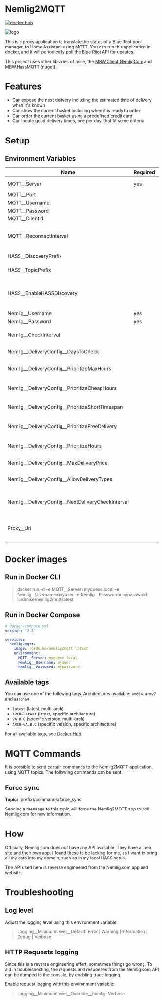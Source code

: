 # Nemlig2MQTT
[![docker hub](https://img.shields.io/docker/pulls/lordmike/nemlig2mqtt)](https://hub.docker.com/repository/docker/lordmike/nemlig2mqtt)

![logo](Logo/Logo.png)

This is a proxy application to translate the status of a Blue Riiot pool manager, to Home Assistant using MQTT. You can run this application in docker, and it will periodically poll the Blue Riiot API for updates.

This project uses other libraries of mine, the [MBW.Client.NemligCom](https://github.com/lordMike/mbw.nemlig2mqtt) and [MBW.HassMQTT](https://github.com/LordMike/MBW.HassMQTT) ([nuget](https://www.nuget.org/packages/MBW.HassMQTT)).

# Features

* Can expose the next delivery including the estimated time of delivery when it's known
* Can show the current basket including when it is ready to order
* Can order the current basket using a predefined credit card
* Can locate good delivery times, one per day, that fit some criteria

# Setup

## Environment Variables

| Name                                              | Required | Default         | Note                                                                 |
|---------------------------------------------------|----------|-----------------|----------------------------------------------------------------------|
| MQTT__Server                                      | yes      |                 | A hostname or IP address                                             |
| MQTT__Port                                        |          | 1883            |                                                                      |
| MQTT__Username                                    |          |                 |                                                                      |
| MQTT__Password                                    |          |                 |                                                                      |
| MQTT__ClientId                                    |          | `nemlig2mqtt`   |                                                                      |
| MQTT__ReconnectInterval                           |          | `00:00:30`      | How long to wait before reconnecting to MQTT                         |
| HASS__DiscoveryPrefix                             |          | `homeassistant` | Prefix of HASS discovery topics                                      |
| HASS__TopicPrefix                                 |          | `nemlig`        | Prefix of state and attribute topics                                 |
| HASS__EnableHASSDiscovery                         |          | `true`          | Enable or disable the HASS discovery documents, disable with `false` |
| Nemlig__Username                                  | yes      |                 |                                                                      |
| Nemlig__Password                                  | yes      |                 |                                                                      |
| Nemlig__CheckInterval                             |          | 01:00:00        | Fallback update interval, default: `15 minutes`                      |
| Nemlig__DeliveryConfig__DaysToCheck               |          | `4`             | Number of days to check, range: 1-7                                  |
| Nemlig__DeliveryConfig__PrioritizeMaxHours        |          | `48`            | Max hours to prioritize, range: 4-672                                |
| Nemlig__DeliveryConfig__PrioritizeCheapHours      |          | `true`          | Prioritize cheaper hours, `true` or `false`                          |
| Nemlig__DeliveryConfig__PrioritizeShortTimespan   |          | `false`         | Prioritize shorter timespans, `true` or `false`                      |
| Nemlig__DeliveryConfig__PrioritizeFreeDelivery    |          | `true`          | Prioritize free delivery, `true` or `false`                          |
| Nemlig__DeliveryConfig__PrioritizeHours           |          |                 | Prioritize specific hours, range: 0-23, array of bytes               |
| Nemlig__DeliveryConfig__MaxDeliveryPrice          |          |                 | Maximum delivery price, optional                                     |
| Nemlig__DeliveryConfig__AllowDeliveryTypes        |          |                 | Allowed delivery types, array of `NemligDeliveryType`                |
| Nemlig__DeliveryConfig__NextDeliveryCheckInterval |          | `01:00:00`      | Interval for next delivery check, range: 00:01:00 - 15:00:00         |
| Proxy__Uri                                        |          |                 | Set this to pass Nemlig.com API calls through an HTTP proxy          |


# Docker images

## Run in Docker CLI

> docker run -d -e MQTT__Server=myqueue.local -e Nemlig__Username=myuser -e Nemlig__Password=mypassword lordmike/nemlig2mqtt:latest

## Run in Docker Compose

```yaml
# docker-compose.yml
version: '2.3'

services:
  nemlig2mqtt:
    image: lordmike/nemlig2mqtt:latest
    environment:
      MQTT__Server: myqueue.local
      Nemlig__Username: myuser
      Nemlig__Password: mypassword
```

## Available tags

You can use one of the following tags. Architectures available: `amd64`, `armv7` and `aarch64`

* `latest` (latest, multi-arch)
* `ARCH-latest` (latest, specific architecture)
* `vA.B.C` (specific version, multi-arch)
* `ARCH-vA.B.C` (specific version, specific architecture)

For all available tags, see [Docker Hub](https://hub.docker.com/repository/docker/lordmike/nemlig2mqtt/tags).

# MQTT Commands

It is possible to send certain commands to the Nemlig2MQTT application, using MQTT topics. The following commands can be sent.

## Force sync
**Topic:** (prefix)/commands/force_sync

Sending a message to this topic will force the Nemlig2MQTT app to poll Nemlig.com for new information.

# How

Officially, Nemlig.com does _not_ have any API available. They have a their site and their own app. I found these to be lacking for me, as I want to bring all my data into my domain, such as in my local HASS setup.

The API used here is reverse engineered from the Nemlig.com app and website.

# Troubleshooting

## Log level

Adjust the logging level using this environment variable:

> Logging__MinimumLevel__Default: Error | Warning | Information | Debug | Verbose

## HTTP Requests logging

Since this is a reverse engineering effort, sometimes things go wrong. To aid in troubleshooting, the requests and responses from the Nemlig.com API can be dumped to the console, by enabling trace logging.

Enable request logging with this environment variable:
> Logging__MinimumLevel__Override__nemlig: Verbose
